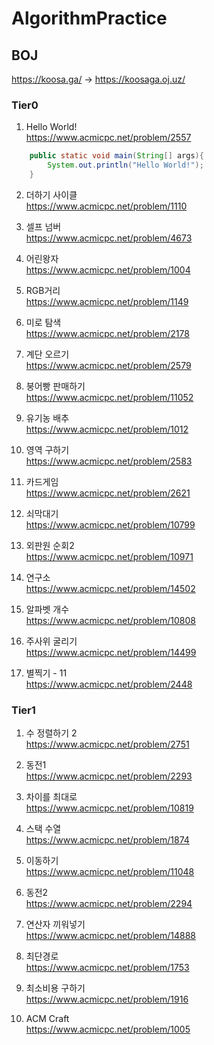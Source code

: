 # AlgorithmPractice 

## BOJ
https://koosa.ga/ -> https://koosaga.oj.uz/
### Tier0
1. Hello World! <br>
https://www.acmicpc.net/problem/2557
~~~ Java
	public static void main(String[] args){
		System.out.println("Hello World!");
	}
~~~

2. 더하기 사이클 <br>
https://www.acmicpc.net/problem/1110

3. 셀프 넘버 <br>
https://www.acmicpc.net/problem/4673

4. 어린왕자 <br>
https://www.acmicpc.net/problem/1004

5. RGB거리 <br>
https://www.acmicpc.net/problem/1149

6. 미로 탐색 <br>
https://www.acmicpc.net/problem/2178

7. 계단 오르기 <br>
https://www.acmicpc.net/problem/2579

8. 붕어빵 판매하기 <br>
https://www.acmicpc.net/problem/11052

9. 유기농 배추 <br>
https://www.acmicpc.net/problem/1012

10. 영역 구하기 <br>
https://www.acmicpc.net/problem/2583

11. 카드게임 <br>
https://www.acmicpc.net/problem/2621

12. 쇠막대기 <br>
https://www.acmicpc.net/problem/10799

13. 외판원 순회2 <br>
https://www.acmicpc.net/problem/10971

14. 연구소 <br>
https://www.acmicpc.net/problem/14502

15. 알파벳 개수 <br>
https://www.acmicpc.net/problem/10808

16. 주사위 굴리기 <br>
https://www.acmicpc.net/problem/14499

17. 별찍기 - 11 <br>
https://www.acmicpc.net/problem/2448

### Tier1

1. 수 정렬하기 2 <br>
https://www.acmicpc.net/problem/2751

2. 동전1 <br>
https://www.acmicpc.net/problem/2293

3. 차이를 최대로 <br>
https://www.acmicpc.net/problem/10819

4. 스택 수열 <br>
https://www.acmicpc.net/problem/1874

5. 이동하기 <br>
https://www.acmicpc.net/problem/11048

6. 동전2 <br>
https://www.acmicpc.net/problem/2294

7. 연산자 끼워넣기 <br>
https://www.acmicpc.net/problem/14888

8. 최단경로 <br>
https://www.acmicpc.net/problem/1753

9. 최소비용 구하기 <br>
https://www.acmicpc.net/problem/1916

10. ACM Craft <br>
https://www.acmicpc.net/problem/1005
